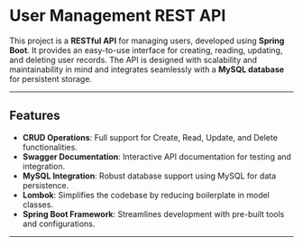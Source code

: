 # User Management REST API

This project is a **RESTful API** for managing users, developed using **Spring Boot**.
It provides an easy-to-use interface for creating, reading, updating, and deleting user records. 
The API is designed with scalability and maintainability in mind and integrates seamlessly with a **MySQL database** for persistent storage.

---

## Features

- **CRUD Operations**: Full support for Create, Read, Update, and Delete functionalities.
- **Swagger Documentation**: Interactive API documentation for testing and integration.
- **MySQL Integration**: Robust database support using MySQL for data persistence.
- **Lombok**: Simplifies the codebase by reducing boilerplate in model classes.
- **Spring Boot Framework**: Streamlines development with pre-built tools and configurations.

---
